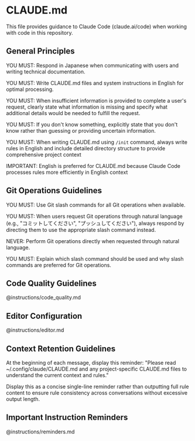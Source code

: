 # CLAUDE.md

This file provides guidance to Claude Code (claude.ai/code) when working
with code in this repository.

## General Principles

YOU MUST: Respond in Japanese when communicating with users and writing
technical documentation.

YOU MUST: Write CLAUDE.md files and system instructions in English for
optimal processing.

YOU MUST: When insufficient information is provided to complete a user's
request, clearly state what information is missing and specify what additional
details would be needed to fulfill the request.

YOU MUST: If you don't know something, explicitly state that you don't know
rather than guessing or providing uncertain information.

YOU MUST: When writing CLAUDE.md using `/init` command, always write rules in
English and include detailed directory structure to provide comprehensive
project context

IMPORTANT: English is preferred for CLAUDE.md because Claude Code processes
rules more efficiently in English context

## Git Operations Guidelines

YOU MUST: Use Git slash commands for all Git operations when available.

YOU MUST: When users request Git operations through natural language (e.g., "コミットしてください", "プッシュしてください"),
always respond by directing them to use the appropriate slash command instead.

NEVER: Perform Git operations directly when requested through natural language.

YOU MUST: Explain which slash command should be used and why slash commands are preferred for Git operations.

## Code Quality Guidelines

@instructions/code_quality.md

## Editor Configuration

@instructions/editor.md

## Context Retention Guidelines

At the beginning of each message, display this reminder:
"Please read ~/.config/claude/CLAUDE.md and any project-specific CLAUDE.md files to understand the current context and rules."

Display this as a concise single-line reminder rather than outputting full rule content to ensure
rule consistency across conversations without excessive output length.

## Important Instruction Reminders

@instructions/reminders.md
